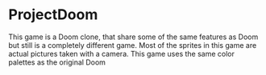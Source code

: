 # ProjectDoom
This game is a Doom clone, that share some of the same features as Doom but still is a completely different game. Most of the sprites in this game are actual pictures taken with a camera. This game uses the same color palettes as the original Doom
